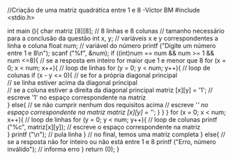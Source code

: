 //Criação de uma matriz quadrática entre 1 e 8  -Víctor BM
#include <stdio.h>

int main (){
    char matriz [8][8]; // 8 linhas e 8 colunas
    // tamanho necessário para a conclusão da questão
    int x, y; // variáveis x e y correspondentes a linha e coluna
    float num; // variável do número
    printf ("Digite um número entre 1 e 8\n");
    scanf ("%f", &num);
    if ((int)num == num && num >= 1 && num <=8){
        // se a resposta em inteiro for maior que 1 e menor que 8
        for (x = 0; x < num; x++){ // loop de linhas
            for (y = 0; y < num; y++){ // loop de colunas
                if (x - y <= 0){
        // se for a própria diagonal principal            
        // se linha estiver acima da diagonal principal     
        // se a coluna estiver a direita da diagonal principal
                    matriz [x][y] = '1';
        // escreve '1' no espaço correspondente na matriz           
                }
                else{
        // se não cumprir nenhum dos requisitos acima
        // escreve '*' no espaço correspondente na matriz 
                    matriz [x][y] = '*';
                }
            }
        }
        for (x = 0; x < num; x++){ // loop de linhas
            for (y = 0; y < num; y++){ // loop de colunas
                printf ("%c", matriz[x][y]);
        // escreve o espaço correspondente na matriz        
            }
            printf ("\n"); // pula linha
        }
        // no final, temos uma matriz completa
    }
    else{ // se a resposta não for inteiro ou não está entre 1 e 8
        printf ("Erro, número inválido"); // informa erro
    }
    return (0);
}
